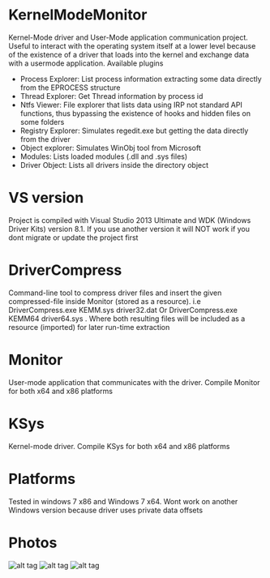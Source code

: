 # KernelModeMonitor
Kernel-Mode driver and User-Mode application communication project. Useful to interact with the operating system itself at a lower level because of the existence of a driver that loads into the kernel and exchange data with a usermode application. Available plugins
- Process Explorer: List process information extracting some data directly from the EPROCESS structure <br />
- Thread Explorer: Get Thread information by process id <br />
- Ntfs Viewer: File explorer that lists data using IRP not standard API functions, thus bypassing the existence of hooks and hidden files on some folders <br />
- Registry Explorer: Simulates regedit.exe but getting the data directly from the driver <br />
- Object explorer: Simulates WinObj tool from Microsoft <br />
- Modules: Lists loaded modules (.dll and .sys files) <br />
- Driver Object: Lists all drivers inside the directory object <br />
# VS version
Project is compiled with Visual Studio 2013 Ultimate and WDK (Windows Driver Kits) version 8.1.
If you use another version it will NOT work if you dont migrate or update the project first
# DriverCompress
Command-line tool to compress driver files and insert the given compressed-file inside Monitor (stored as a resource). i.e DriverCompress.exe KEMM.sys driver32.dat Or DriverCompress.exe KEMM64 driver64.sys
. Where both resulting files will be included as a resource (imported) for later run-time extraction
# Monitor
User-mode application that communicates with the driver. Compile Monitor for both x64 and x86 platforms
# KSys
Kernel-mode driver. Compile KSys for both x64 and x86 platforms
# Platforms
Tested in windows 7 x86 and Windows 7 x64. Wont work on another Windows version because driver uses private data offsets
# Photos
![alt tag](https://github.com/alex9191/KernelModeMonitor/blob/master/Capture.PNG)
![alt tag](https://github.com/alex9191/KernelModeMonitor/blob/master/1.PNG)
![alt tag](https://github.com/alex9191/KernelModeMonitor/blob/master/2.PNG)

